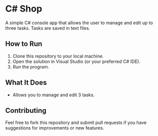 # C# Shop

A simple C# console app that allows the user to manage and edit up to three tasks. Tasks are saved in text files.

## How to Run

1. Clone this repository to your local machine.
2. Open the solution in Visual Studio (or your preferred C# IDE).
3. Run the program.

## What It Does

- Allows you to manage and edit 3 tasks.

## Contributing

Feel free to fork this repository and submit pull requests if you have suggestions for improvements or new features.
